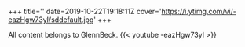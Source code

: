 +++
title=''
date=2019-10-22T19:18:11Z
cover='https://i.ytimg.com/vi/-eazHgw73yI/sddefault.jpg'
+++

All content belongs to GlennBeck.
{{< youtube -eazHgw73yI >}}
